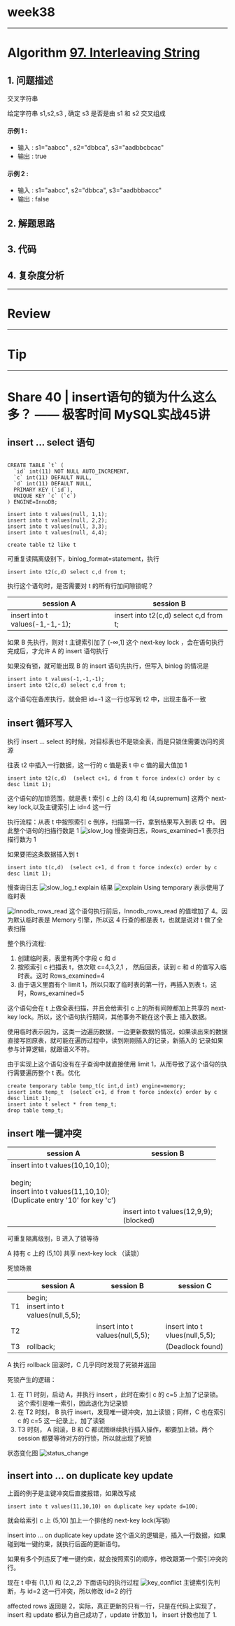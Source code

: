 # week38

---

# Algorithm [97. Interleaving String](https://leetcode.com/problems/interleaving-string/)
## 1. 问题描述
交叉字符串

给定字符串 s1,s2,s3 , 确定 s3 是否是由 s1 和 s2 交叉组成
#### 示例 1 :
* 输入 : s1="aabcc" , s2="dbbca", s3="aadbbcbcac"
* 输出 : true
#### 示例 2 :
* 输入 : s1="aabcc", s2="dbbca", s3="aadbbbaccc"
* 输出 : false


## 2. 解题思路

## 3. 代码

## 4. 复杂度分析

---

# Review []()

---

# Tip
 

---
    
# Share 40 | insert语句的锁为什么这么多？ —— 极客时间 MySQL实战45讲
## insert ... select 语句
```roomsql

CREATE TABLE `t` (
  `id` int(11) NOT NULL AUTO_INCREMENT,
  `c` int(11) DEFAULT NULL,
  `d` int(11) DEFAULT NULL,
  PRIMARY KEY (`id`),
  UNIQUE KEY `c` (`c`)
) ENGINE=InnoDB;

insert into t values(null, 1,1);
insert into t values(null, 2,2);
insert into t values(null, 3,3);
insert into t values(null, 4,4);

create table t2 like t
```
可重复读隔离级别下，binlog_format=statement，执行
```roomsql
insert into t2(c,d) select c,d from t;
```
执行这个语句时，是否需要对 t 的所有行加间隙锁呢？

| session A | session B |
| --- | --- |
| insert into t values(-1,-1,-1); | insert into t2(c,d) select c,d from t; |

如果 B 先执行，则对 t 主键索引加了 (-∞,1] 这个 next-key lock ，会在语句执行完成后，才允许 A 的 insert 语句执行

如果没有锁，就可能出现 B 的 insert 语句先执行，但写入 binlog 的情况是
```roomsql
insert into t values(-1,-1,-1);
insert into t2(c,d) select c,d from t;
```
这个语句在备库执行，就会把 id=-1 这一行也写到 t2 中，出现主备不一致

## insert 循环写入
执行 insert ... select 的时候，对目标表也不是锁全表，而是只锁住需要访问的资源

往表 t2 中插入一行数据，这一行的 c 值是表 t 中 c 值的最大值加 1
```roomsql
insert into t2(c,d)  (select c+1, d from t force index(c) order by c desc limit 1);
```
这个语句的加锁范围，就是表 t 索引 c 上的 (3,4] 和 (4,supremum] 这两个 next-key lock,以及主键索引上 id=4 这一行

执行流程：从表 t 中按照索引 c 倒序，扫描第一行，拿到结果写入到表 t2 中。
因此整个语句的扫描行数是 1
![slow_log](slow_log.png)
慢查询日志，Rows_examined=1 表示扫描行数为 1

如果要把这条数据插入到 t
```roomsql
insert into t(c,d)  (select c+1, d from t force index(c) order by c desc limit 1);
```
慢查询日志
![slow_log_t](slow_log_t.png)
explain 结果
![explain](explain.png)
Using temporary 表示使用了临时表

![Innodb_rows_read](Innodb_rows_read.png)
这个语句执行前后，Innodb_rows_read 的值增加了 4。因为默认临时表是 Memory 引擎，所以这 4 行查的都是表 t，也就是说对 t 做了全表扫描

整个执行流程:
1. 创建临时表，表里有两个字段 c 和 d
2. 按照索引 c 扫描表 t，依次取 c=4,3,2,1 ， 然后回表，读到 c 和 d 的值写入临时表。这时 Rows_examined=4
3. 由于语义里面有个 limit 1，所以只取了临时表的第一行，再插入到表 t，这时，Rows_examined=5

这个语句会在 t 上做全表扫描，并且会给索引 c 上的所有间隙都加上共享的 next-key lock。所以，这个语句执行期间，其他事务不能在这个表上
插入数据。

使用临时表示因为，这类一边遍历数据，一边更新数据的情况，如果读出来的数据直接写回原表，就可能在遍历过程中，读到刚刚插入的记录，新插入的
记录如果参与计算逻辑，就跟语义不符。

由于实现上这个语句没有在子查询中就直接使用 limit 1，从而导致了这个语句的执行需要遍历整个 t 表。优化
```roomsql
create temporary table temp_t(c int,d int) engine=memory;
insert into temp_t  (select c+1, d from t force index(c) order by c desc limit 1);
insert into t select * from temp_t;
drop table temp_t;
```
## insert 唯一键冲突
| session A | session B |
| --- | --- |
| insert into t values(10,10,10);<br/><br/>begin;<br/>insert into t values(11,10,10);<br/>(Duplicate entry '10' for key 'c') | |
| | insert into t values(12,9,9);<br/>(blocked) |

可重复隔离级别，B 进入了锁等待

A 持有 c 上的 (5,10] 共享 next-key lock （读锁）

死锁场景

| | session A | session B | session C |
| --- | --- | --- | --- |
| T1 | begin;<br/>insert into t values(null,5,5); | | |
| T2 | | insert into t values(null,5,5);| insert into t vlues(null,5,5); |
| T3 | rollback; | | (Deadlock found) |

A 执行 rollback 回滚时，C 几乎同时发现了死锁并返回

死锁产生的逻辑：
1. 在 T1 时刻，启动 A，并执行 insert ，此时在索引 c 的 c=5 上加了记录锁。这个索引是唯一索引，因此退化为记录锁
2. 在 T2 时刻， B 执行 insert，发现唯一键冲突，加上读锁；同样，C 也在索引 c 的 c=5 这一纪录上，加了读锁
3. T3 时刻， A 回滚，B 和 C 都试图继续执行插入操作，都要加上锁。两个 session 都要等待对方的行锁，所以就出现了死锁

状态变化图
![status_change](status_change.jpg)
## insert into ... on duplicate key update
上面的例子是主键冲突后直接报错，如果改写成
```roomsql
insert into t values(11,10,10) on duplicate key update d=100; 
```
就会给索引 c 上 (5,10] 加上一个排他的 next-key lock(写锁)

insert into ... on duplicate key update 这个语义的逻辑是，插入一行数据，如果碰到唯一键约束，就执行后面的更新语句。

如果有多个列违反了唯一键约束，就会按照索引的顺序，修改跟第一个索引冲突的行。

现在 t 中有 (1,1,1) 和 (2,2,2) 下面语句的执行过程
![key_conflict](key_conflict.png)
主键索引先判断，与 id=2 这一行冲突，所以修改 id=2 的行

affected rows 返回是 2，实际，真正更新的只有一行，只是在代码上实现了， insert 和 update 都认为自己成功了，update 计数加 1，
insert 计数也加了 1.

